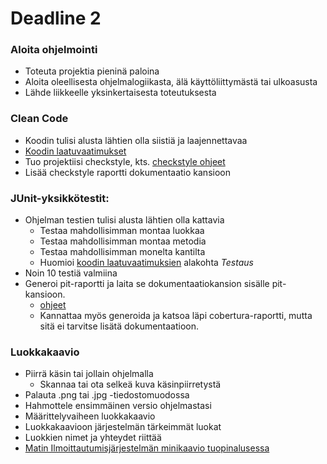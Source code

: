 ﻿# Deadline 2

### Aloita ohjelmointi

* Toteuta projektia pieninä paloina
* Aloita oleellisesta ohjelmalogiikasta, älä käyttöliittymästä tai ulkoasusta
* Lähde liikkeelle yksinkertaisesta toteutuksesta

### Clean Code

* Koodin tulisi alusta lähtien olla siistiä ja laajennettavaa
* [Koodin laatuvaatimukset](Koodin-laatuvaatimukset.md)
* Tuo projektiisi checkstyle, kts. [checkstyle ohjeet](Checkstyle.md)
* Lisää checkstyle raportti dokumentaatio kansioon

### JUnit-yksikkötestit:

* Ohjelman testien tulisi alusta lähtien olla kattavia
  * Testaa mahdollisimman montaa luokkaa
  * Testaa mahdollisimman montaa metodia
  * Testaa mahdollisimman monelta kantilta
  * Huomioi [koodin laatuvaatimuksien](Koodin-laatuvaatimukset.md) alakohta *Testaus*
* Noin 10 testiä valmiina
* Generoi pit-raportti ja laita se dokumentaatiokansion sisälle pit-kansioon.
  * [ohjeet](Maven-Cobertura-ja-PIT.md#raportit)
  * Kannattaa myös generoida ja katsoa läpi cobertura-raportti, mutta sitä ei tarvitse lisätä dokumentaatioon.

### Luokkakaavio

* Piirrä käsin tai jollain ohjelmalla
  * Skannaa tai ota selkeä kuva käsinpiirretystä
* Palauta .png tai .jpg -tiedostomuodossa
* Hahmottele ensimmäinen versio ohjelmastasi
* Määrittelyvaiheen luokkakaavio
* Luokkakaavioon järjestelmän tärkeimmät luokat
* Luokkien nimet ja yhteydet riittää
* [Matin Ilmoittautumisjärjestelmän minikaavio tuopinalusessa](https://raw.github.com/javaLabra/Javalabra2013-1/master/luokkakaavio1.jpg)